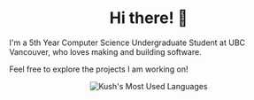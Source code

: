 <h1 style="text-align: center;">Hi there! 👋</h1>
I'm a 5th Year Computer Science Undergraduate Student at UBC Vancouver, who loves making and building software.

Feel free to explore the projects I am working on!

<p align="center"> <img src="https://github-readme-stats.vercel.app/api/top-langs/?username=kseth-official&layout=donut-vertical&theme=nord" alt="Kush's Most Used Languages" />

<!--Items Below Are Older Items For Reference-->

<!--<p align="center"> <img src="https://github-readme-stats.vercel.app/api?username=kseth-official&show_icons=true&theme=nord" alt="kush-sethi" />-->

<!--[![Top Langs](https://github-readme-stats.vercel.app/api/top-langs/?username=kseth-official&theme=nord)](https://github.com/anuraghazra/github-readme-stats)-->
  
<!--[![Top Langs](https://github-readme-stats.vercel.app/api/top-langs/?username=kseth-official&layout=donut-vertical&theme=nord)](https://github.com/anuraghazra/github-readme-stats)-->

<!--<a href="https://github.com/anuraghazra/github-readme-stats">
  <img height=300 align="center" src="https://github-readme-stats.vercel.app/api/top-langs/?username=kseth-official&hide=jupyter%20notebook&theme=gotham" />
</a>-->

<!--<a href="https://github.com/anuraghazra/convoychat">
  <img height=300 align="center" src="https://github-readme-stats.vercel.app/api/top-langs/?username=kseth-official&layout=donut-vertical&hide=jupyter%20notebook&theme=gotham" />
</a>-->
